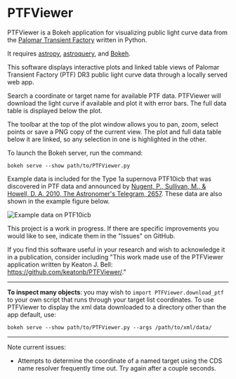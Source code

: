 # PTFViewer
PTFViewer is a Bokeh application for visualizing public light curve data from the [Palomar Transient Factory](http://www.ptf.caltech.edu/) written in Python.

It requires [astropy](http://www.astropy.org/), [astroquery](http://astroquery.readthedocs.io), and [Bokeh](http://bokeh.pydata.org/en/latest/).

This software displays interactive plots and linked table views of Palomar Transient Factory (PTF) DR3 public light curve data through a locally served web app.

Search a coordinate or target name for available PTF data. PTFViewer will download the light curve if available and plot it with error bars. The full data table is displayed below the plot.

The toolbar at the top of the plot window allows you to pan, zoom, select points or save a PNG copy of the current view. The plot and full data table below it are linked, so any selection in one is highlighted in the other.

To launch the Bokeh server, run the command:
```
bokeh serve --show path/to/PTFViewer.py
```
Example data is included for the Type 1a supernova PTF10icb that was discovered in PTF data and announced by [Nugent, P., Sullivan, M., \& Howell, D. A. 2010, The Astronomer's Telegram, 2657](http://www.astronomerstelegram.org/?read=2657). These data are also shown in the example figure below.

![Example data on PTF10icb](https://github.com/keatonb/PTFViewer/blob/master/sampleplot.png)

This project is a work in progress. If there are specific improvements you would like to see, indicate them in the "Issues" on GitHub.

If you find this software useful in your research and wish to acknowledge it in a publication, consider including "This work made use of the PTFViewer application written by Keaton J. Bell: https://github.com/keatonb/PTFViewer/."

---
**To inspect many objects**: you may wish to `import PTFViewer.download_ptf` to your own script that runs through your target list coordinates. To use PTFViewer to display the xml data downloaded to a directory other than the app default, use:
```
bokeh serve --show path/to/PTFViewer.py --args /path/to/xml/data/
```
---
Note current issues:
 - Attempts to determine the coordinate of a named target using the CDS name resolver frequently time out. Try again after a couple seconds.
